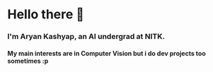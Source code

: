 # Hello there 👋
### I'm Aryan Kashyap, an AI undergrad at NITK.
#### My main interests are in Computer Vision but i do dev projects too sometimes :p
